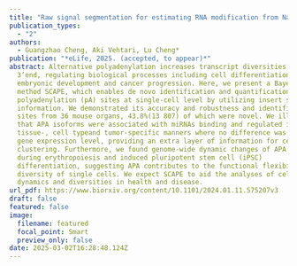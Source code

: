 ```yaml
---
title: "Raw signal segmentation for estimating RNA modification from Nanopore direct RNA sequencing data"
publication_types:
  - "2"
authors:
  - Guangzhao Cheng, Aki Vehtari, Lu Cheng*
publication: "*eLife, 2025. (accepted, to appear)*"
abstract: Alternative polyadenylation increases transcript diversities at the
  3’end, regulating biological processes including cell differentiation,
  embryonic development and cancer progression. Here, we present a Bayesian
  method SCAPE, which enables de novo identification and quantification of
  polyadenylation (pA) sites at single-cell level by utilizing insert size
  information. We demonstrated its accuracy and robustness and identified 31 558
  sites from 36 mouse organs, 43.8%(13 807) of which were novel. We illustrated
  that APA isoforms were associated with miRNAs binding and regulated in
  tissue-, cell typeand tumor-specific manners where no difference was found at
  gene expression level, providing an extra layer of information for cell
  clustering. Furthermore, we found genome-wide dynamic changes of APA usage
  during erythropoiesis and induced pluripotent stem cell (iPSC)
  differentiation, suggesting APA contributes to the functional flexibility and
  diversity of single cells. We expect SCAPE to aid the analyses of cellular
  dynamics and diversities in health and disease.
url_pdf: https://www.biorxiv.org/content/10.1101/2024.01.11.575207v3
draft: false
featured: false
image:
  filename: featured
  focal_point: Smart
  preview_only: false
date: 2025-03-02T16:28:48.124Z
---
```


